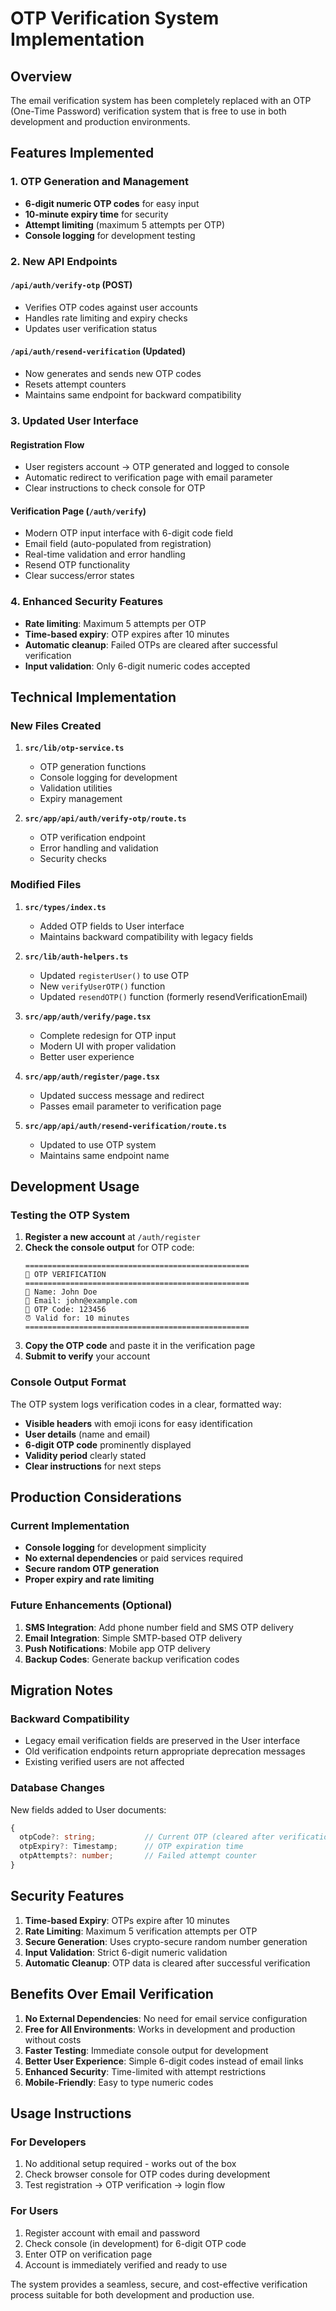 # OTP Verification System Implementation

## Overview

The email verification system has been completely replaced with an OTP (One-Time Password) verification system that is free to use in both development and production environments.

## Features Implemented

### 1. OTP Generation and Management
- **6-digit numeric OTP codes** for easy input
- **10-minute expiry time** for security
- **Attempt limiting** (maximum 5 attempts per OTP)
- **Console logging** for development testing

### 2. New API Endpoints

#### `/api/auth/verify-otp` (POST)
- Verifies OTP codes against user accounts
- Handles rate limiting and expiry checks
- Updates user verification status

#### `/api/auth/resend-verification` (Updated)
- Now generates and sends new OTP codes
- Resets attempt counters
- Maintains same endpoint for backward compatibility

### 3. Updated User Interface

#### Registration Flow
- User registers account → OTP generated and logged to console
- Automatic redirect to verification page with email parameter
- Clear instructions to check console for OTP

#### Verification Page (`/auth/verify`)
- Modern OTP input interface with 6-digit code field
- Email field (auto-populated from registration)
- Real-time validation and error handling
- Resend OTP functionality
- Clear success/error states

### 4. Enhanced Security Features
- **Rate limiting**: Maximum 5 attempts per OTP
- **Time-based expiry**: OTP expires after 10 minutes
- **Automatic cleanup**: Failed OTPs are cleared after successful verification
- **Input validation**: Only 6-digit numeric codes accepted

## Technical Implementation

### New Files Created
1. **`src/lib/otp-service.ts`**
   - OTP generation functions
   - Console logging for development
   - Validation utilities
   - Expiry management

2. **`src/app/api/auth/verify-otp/route.ts`**
   - OTP verification endpoint
   - Error handling and validation
   - Security checks

### Modified Files
1. **`src/types/index.ts`**
   - Added OTP fields to User interface
   - Maintains backward compatibility with legacy fields

2. **`src/lib/auth-helpers.ts`**
   - Updated `registerUser()` to use OTP
   - New `verifyUserOTP()` function
   - Updated `resendOTP()` function (formerly resendVerificationEmail)

3. **`src/app/auth/verify/page.tsx`**
   - Complete redesign for OTP input
   - Modern UI with proper validation
   - Better user experience

4. **`src/app/auth/register/page.tsx`**
   - Updated success message and redirect
   - Passes email parameter to verification page

5. **`src/app/api/auth/resend-verification/route.ts`**
   - Updated to use OTP system
   - Maintains same endpoint name

## Development Usage

### Testing the OTP System
1. **Register a new account** at `/auth/register`
2. **Check the console output** for OTP code:
   ```
   ==================================================
   📱 OTP VERIFICATION
   ==================================================
   👤 Name: John Doe
   📧 Email: john@example.com
   🔢 OTP Code: 123456
   ⏰ Valid for: 10 minutes
   ==================================================
   ```
3. **Copy the OTP code** and paste it in the verification page
4. **Submit to verify** your account

### Console Output Format
The OTP system logs verification codes in a clear, formatted way:
- **Visible headers** with emoji icons for easy identification
- **User details** (name and email)
- **6-digit OTP code** prominently displayed
- **Validity period** clearly stated
- **Clear instructions** for next steps

## Production Considerations

### Current Implementation
- **Console logging** for development simplicity
- **No external dependencies** or paid services required
- **Secure random OTP generation**
- **Proper expiry and rate limiting**

### Future Enhancements (Optional)
1. **SMS Integration**: Add phone number field and SMS OTP delivery
2. **Email Integration**: Simple SMTP-based OTP delivery
3. **Push Notifications**: Mobile app OTP delivery
4. **Backup Codes**: Generate backup verification codes

## Migration Notes

### Backward Compatibility
- Legacy email verification fields are preserved in the User interface
- Old verification endpoints return appropriate deprecation messages
- Existing verified users are not affected

### Database Changes
New fields added to User documents:
```typescript
{
  otpCode?: string;           // Current OTP (cleared after verification)
  otpExpiry?: Timestamp;      // OTP expiration time
  otpAttempts?: number;       // Failed attempt counter
}
```

## Security Features

1. **Time-based Expiry**: OTPs expire after 10 minutes
2. **Rate Limiting**: Maximum 5 verification attempts per OTP
3. **Secure Generation**: Uses crypto-secure random number generation
4. **Input Validation**: Strict 6-digit numeric validation
5. **Automatic Cleanup**: OTP data is cleared after successful verification

## Benefits Over Email Verification

1. **No External Dependencies**: No need for email service configuration
2. **Free for All Environments**: Works in development and production without costs
3. **Faster Testing**: Immediate console output for development
4. **Better User Experience**: Simple 6-digit codes instead of email links
5. **Enhanced Security**: Time-limited with attempt restrictions
6. **Mobile-Friendly**: Easy to type numeric codes

## Usage Instructions

### For Developers
1. No additional setup required - works out of the box
2. Check browser console for OTP codes during development
3. Test registration → OTP verification → login flow

### For Users
1. Register account with email and password
2. Check console (in development) for 6-digit OTP code
3. Enter OTP on verification page
4. Account is immediately verified and ready to use

The system provides a seamless, secure, and cost-effective verification process suitable for both development and production use.
